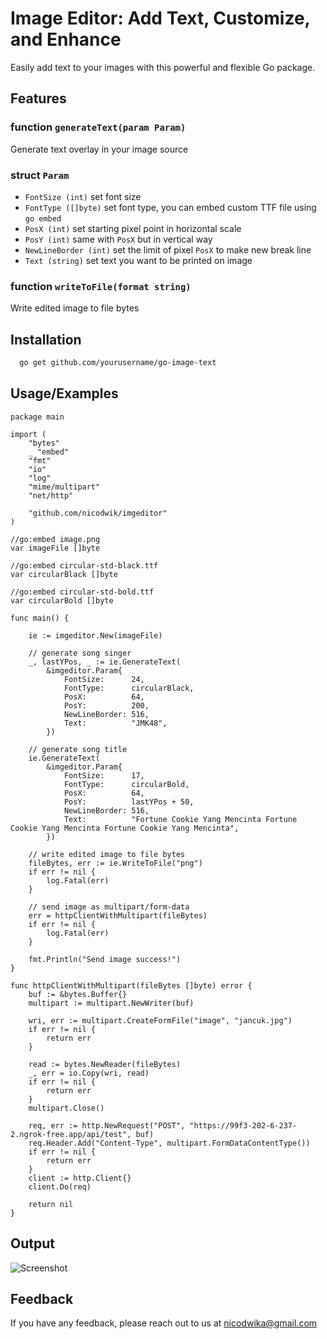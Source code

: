 
# Image Editor: Add Text, Customize, and Enhance

Easily add text to your images with this powerful and flexible Go package.

## Features

### function `generateText(param Param)`
Generate text overlay in your image source

### struct `Param` 
- `FontSize (int)`
set font size
- `FontType ([]byte)` 
set font type, you can embed custom TTF file using `go embed`
- `PosX (int)`
set starting pixel point in horizontal scale
- `PosY (int)`
same with `PosX` but in vertical way
- `NewLineBorder (int)`
set the limit of pixel `PosX` to make new break line
- `Text (string)`
set text you want to be printed on image

### function `writeToFile(format string)`
Write edited image to file bytes





## Installation

```bash
  go get github.com/yourusername/go-image-text
```
    
## Usage/Examples

```
package main

import (
	"bytes"
	_ "embed"
	"fmt"
	"io"
	"log"
	"mime/multipart"
	"net/http"

	"github.com/nicodwik/imgeditor"
)

//go:embed image.png
var imageFile []byte

//go:embed circular-std-black.ttf
var circularBlack []byte

//go:embed circular-std-bold.ttf
var circularBold []byte

func main() {

	ie := imgeditor.New(imageFile)

	// generate song singer
	_, lastYPos, _ := ie.GenerateText(
		&imgeditor.Param{
			FontSize:      24,
			FontType:      circularBlack,
			PosX:          64,
			PosY:          200,
			NewLineBorder: 516,
			Text:          "JMK48",
		})

	// generate song title
	ie.GenerateText(
		&imgeditor.Param{
			FontSize:      17,
			FontType:      circularBold,
			PosX:          64,
			PosY:          lastYPos + 50,
			NewLineBorder: 516,
			Text:          "Fortune Cookie Yang Mencinta Fortune Cookie Yang Mencinta Fortune Cookie Yang Mencinta",
		})

	// write edited image to file bytes
	fileBytes, err := ie.WriteToFile("png")
	if err != nil {
		log.Fatal(err)
	}

	// send image as multipart/form-data
	err = httpClientWithMultipart(fileBytes)
	if err != nil {
		log.Fatal(err)
	}

	fmt.Println("Send image success!")
}

func httpClientWithMultipart(fileBytes []byte) error {
	buf := &bytes.Buffer{}
	multipart := multipart.NewWriter(buf)

	wri, err := multipart.CreateFormFile("image", "jancuk.jpg")
	if err != nil {
		return err
	}

	read := bytes.NewReader(fileBytes)
	_, err = io.Copy(wri, read)
	if err != nil {
		return err
	}
	multipart.Close()

	req, err := http.NewRequest("POST", "https://99f3-202-6-237-2.ngrok-free.app/api/test", buf)
	req.Header.Add("Content-Type", multipart.FormDataContentType())
	if err != nil {
		return err
	}
	client := http.Client{}
	client.Do(req)

	return nil
}

```

## Output

![Screenshot](https://nicodwik.github.io/totp-generator/screenshot.png)


## Feedback

If you have any feedback, please reach out to us at nicodwika@gmail.com

